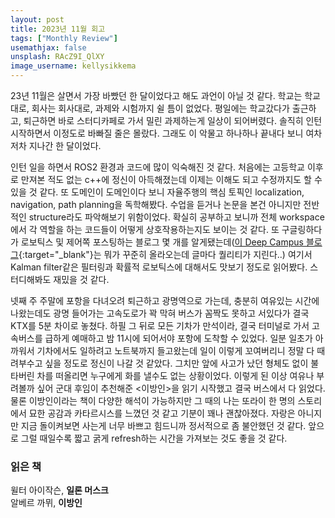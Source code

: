 ```yaml
---
layout: post
title: 2023년 11월 회고
tags: ["Monthly Review"]
usemathjax: false
unsplash: RAcZ9I_QlXY
image_username: kellysikkema
---
```


23년 11월은 살면서 가장 바빴던 한 달이었다고 해도 과언이 아닐 것 같다. 학교는 학교대로, 회사는 회사대로, 과제와 시험까지 쉴 틈이 없었다. 평일에는 학교갔다가 출근하고, 퇴근하면 바로 스터디카페로 가서 밀린 과제하는게 일상이 되어버렸다. 솔직히 인턴 시작하면서 이정도로 바빠질 줄은 몰랐다. 그래도 이 악물고 하나하나 끝내다 보니 여차저차 지나간 한 달이었다.

인턴 일을 하면서 ROS2 환경과 코드에 많이 익숙해진 것 같다. 처음에는 고등학교 이후로 만져본 적도 없는 c++에 정신이 아득해졌는데 이제는 이해도 되고 수정까지도 할 수 있을 것 같다. 또 도메인이 도메인이다 보니 자율주행의 핵심 토픽인 localization, navigation, path planning을 독학해봤다. 수업을 듣거나 논문을 본건 아니지만 전반적인 structure라도 파악해보기 위함이었다. 확실히 공부하고 보니까 전체 workspace에서 각 역할을 하는 코드들이 어떻게 상호작용하는지도 보이는 것 같다. 또 구글링하다가 로보틱스 및 제어쪽 포스팅하는 블로그 몇 개를 알게됐는데([이 Deep Campus 블로그](https://pasus.tistory.com){:target="\_blank"}는 뭐가 꾸준히 올라오는데 글마다 퀄리티가 지린다..) 여기서 Kalman filter같은 필터링과 확률적 로보틱스에 대해서도 맛보기 정도로 읽어봤다. 스터디해봐도 재밌을 것 같다.

넷째 주 주말에 포항을 다녀오려 퇴근하고 광명역으로 가는데, 충분히 여유있는 시간에 나왔는데도 광명 들어가는 고속도로가 꽉 막혀 버스가 꼼짝도 못하고 서있다가 결국 KTX를 5분 차이로 놓쳤다. 하필 그 뒤로 모든 기차가 만석이라, 결국 터미널로 가서 고속버스를 급하게 예매하고 밤 11시에 되어서야 포항에 도착할 수 있었다. 일분 일초가 아까워서 기차에서도 일하려고 노트북까지 들고왔는데 일이 이렇게 꼬여버리니 정말 다 때려부수고 싶을 정도로 정신이 나갈 것 같았다. 그치만 앞에 사고가 났던 형체도 없이 불타버린 차를 떠올리면 누구에게 화를 낼수도 없는 상황이었다. 이렇게 된 이상 여유나 부려볼까 싶어 군대 후임이 추천해준 \<이방인\>을 읽기 시작했고 결국 버스에서 다 읽었다. 물론 이방인이라는 책이 다양한 해석이 가능하지만 그 때의 나는 또라이 한 명의 스토리에서 묘한 공감과 카타르시스를 느꼈던 것 같고 기분이 꽤나 괜찮아졌다. 자랑은 아니지만 지금 돌이켜보면 사는게 너무 바쁘고 힘드니까 정서적으로 좀 불안했던 것 같다. 앞으로 그럴 때일수록 짧고 굵게 refresh하는 시간을 가져보는 것도 좋을 것 같다. 

### 읽은 책

윌터 아이작슨, **일론 머스크**  
알베르 까뮈, **이방인**
